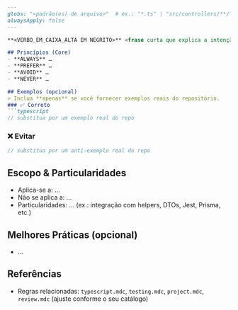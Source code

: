 ```md
---
globs: "<padrão(es) de arquivo>"  # ex.: "*.ts" | "src/controllers/**/*.ts" | ["*.test.ts","*.spec.ts"]
alwaysApply: false
---

**<VERBO_EM_CAIXA_ALTA EM NEGRITO>** <frase curta que explica a intenção da regra.>

## Princípios (Core)
- **ALWAYS** …
- **PREFER** …
- **AVOID** …
- **NEVER** …

## Exemplos (opcional)
> Inclua **apenas** se você fornecer exemplos reais do repositório.
### ✅ Correto
```typescript
// substitua por um exemplo real do repo
```

### ❌ Evitar
```typescript
// substitua por um anti-exemplo real do repo
```

## Escopo & Particularidades
- Aplica-se a: …
- Não se aplica a: …
- Particularidades: … (ex.: integração com helpers, DTOs, Jest, Prisma, etc.)

## Melhores Práticas (opcional)
- …

## Referências
- Regras relacionadas: `typescript.mdc`, `testing.mdc`, `project.mdc`, `review.mdc` (ajuste conforme o seu catálogo)
```
